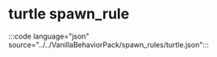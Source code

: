 # turtle spawn_rule

:::code language="json" source="../../VanillaBehaviorPack/spawn_rules/turtle.json":::